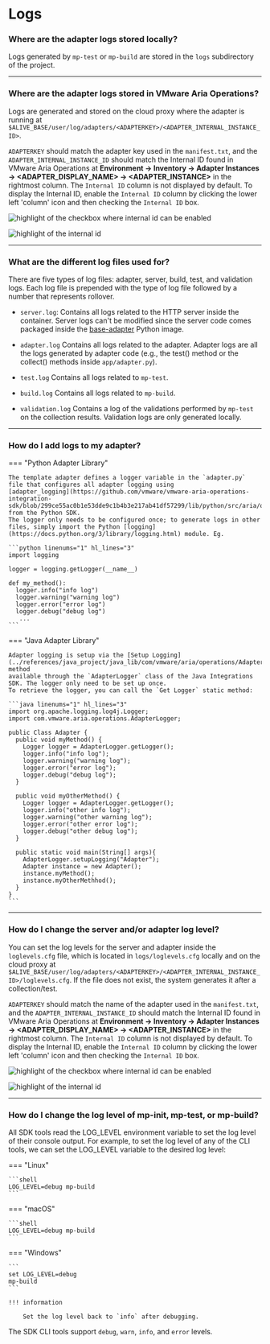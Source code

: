 # Logs


###  Where are the adapter logs stored locally?

Logs generated by `mp-test` or `mp-build` are stored in the `logs` subdirectory of the
project.

---
###  Where are the adapter logs stored in VMware Aria Operations?

Logs are generated and stored on the cloud proxy where the adapter is running at 
`$ALIVE_BASE/user/log/adapters/<ADAPTERKEY>/<ADAPTER_INTERNAL_INSTANCE_ID>`.

`ADAPTERKEY` should match the adapter key used in the `manifest.txt`, and the `ADAPTER_INTERNAL_INSTANCE_ID` should
match the Internal ID
found in VMware Aria Operations at **Environment &rarr; Inventory &rarr; Adapter Instances &rarr;
&lt;ADAPTER_DISPLAY_NAME&gt; &rarr; &lt;ADAPTER_INSTANCE&gt;** in the rightmost column.
The `Internal ID` column is not displayed by default. To display the Internal ID, enable the `Internal ID` column by
clicking the lower left 'column' icon and then checking the `Internal ID` box.

![highlight of the checkbox where internal id can be enabled](../images/enable_internal_id_column.png)

![highlight of the internal id](../images/highlight_internal_id_column.png)

---
### What are the different log files used for?

There are five types of log files: adapter, server, build, test, and validation logs.
Each log file is prepended with the type of log file followed by a number that represents rollover.

- `server.log`:
  Contains all logs related to the HTTP server inside the container. Server logs can't be modified since the server code
  comes packaged
  inside
  the [base-adapter](https://projects.registry.vmware.com/harbor/projects/46752/repositories/base-adapter/artifacts-tab)
  Python image.

- `adapter.log`
  Contains all logs related to the adapter. Adapter logs are all the logs generated by adapter code (e.g., the test()
  method or the collect() methods inside
  `app/adapter.py`).

- `test.log`
  Contains all logs related to `mp-test`.

- `build.log`
  Contains all logs related to `mp-build`.

- `validation.log`
  Contains a log of the validations performed by `mp-test` on the collection results. Validation logs are only generated locally.

---
###  How do I add logs to my adapter?

=== "Python Adapter Library"

    The template adapter defines a logger variable in the `adapter.py` file that configures all adapter logging using 
    [adapter_logging](https://github.com/vmware/vmware-aria-operations-integration-sdk/blob/299ce55ac0b1e53dde9c1b4b3e217ab41df57299/lib/python/src/aria/ops/adapter_logging.py) from the Python SDK.
    The logger only needs to be configured once; to generate logs in other files, simply import the Python [logging](https://docs.python.org/3/library/logging.html) module. Eg.

    ```python linenums="1" hl_lines="3"
    import logging

    logger = logging.getLogger(__name__)

    def my_method():
      logger.info("info log")
      logger.warning("warning log")
      logger.error("error log")
      logger.debug("debug log")
       ...
    ```

=== "Java Adapter Library"

    Adapter logging is setup via the [Setup Logging](../references/java_project/java_lib/com/vmware/aria/operations/AdapterLogger.html#setupLogging(java.lang.String,java.lang.Integer,java.lang.Long)) method
    available through the `AdapterLogger` class of the Java Integrations SDK. The logger only need to be set up once.
    To retrieve the logger, you can call the `Get Logger` static method:

    ```java linenums="1" hl_lines="3"
    import org.apache.logging.log4j.Logger;
    import com.vmware.aria.operations.AdapterLogger;

    public Class Adapter {
      public void myMethod() {
        Logger logger = AdapterLogger.getLogger();
        logger.info("info log");
        logger.warning("warning log");
        logger.error("error log");
        logger.debug("debug log");
      }

      public void myOtherMethod() {
        Logger logger = AdapterLogger.getLogger();
        logger.info("other info log");
        logger.warning("other warning log");
        logger.error("other error log");
        logger.debug("other debug log");
      }

      public static void main(String[] args){
        AdapterLogger.setupLogging("Adapter");
        Adapter instance = new Adapter();
        instance.myMethod();
        instance.myOtherMethhod();
      }
    }
    ```

---
###  How do I change the server and/or adapter log level?

You can set the log levels for the server and adapter inside the `loglevels.cfg` file,
which is located in `logs/loglevels.cfg` locally and on the cloud proxy
at `$ALIVE_BASE/user/log/adapters/<ADAPTERKEY>/<ADAPTER_INTERNAL_INSTANCE_ID>/loglevels.cfg`.
If the file does not exist, the system generates it after a collection/test.

`ADAPTERKEY` should match the name of the adapter used in the `manifest.txt`, and the `ADAPTER_INTERNAL_INSTANCE_ID`
should match the Internal ID
found in VMware Aria Operations at **Environment &rarr; Inventory &rarr; Adapter Instances &rarr;
&lt;ADAPTER_DISPLAY_NAME&gt; &rarr; &lt;ADAPTER_INSTANCE&gt;** in the rightmost column.
The `Internal ID` column is not displayed by default. To display the Internal ID, enable the `Internal ID` column by
clicking the lower left 'column' icon and then checking the `Internal ID` box.

![highlight of the checkbox where internal id can be enabled](../images/enable_internal_id_column.png)

![highlight of the internal id](../images/highlight_internal_id_column.png)

---
###  How do I change the log level of mp-init, mp-test, or mp-build?

All SDK tools read the LOG_LEVEL environment variable to set the log level of their console output.
For example,
to set the log level of any of the CLI tools, we can set the LOG_LEVEL variable to the desired log level:

=== "Linux"

    ```shell
    LOG_LEVEL=debug mp-build
    ```

=== "macOS"

    ```shell
    LOG_LEVEL=debug mp-build
    ```
=== "Windows"

    ```
    set LOG_LEVEL=debug
    mp-build
    ```

    !!! information

        Set the log level back to `info` after debugging.

The SDK CLI tools support `debug`, `warn`, `info`, and `error` levels.
